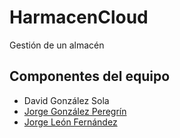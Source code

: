 HarmacenCloud
=============

Gestión de un almacén

## Componentes del equipo

- David González Sola
- [Jorge González Peregrín](https://github.com/Georgevik)
- [Jorge León Fernández](https://github.com/jorgeles)
